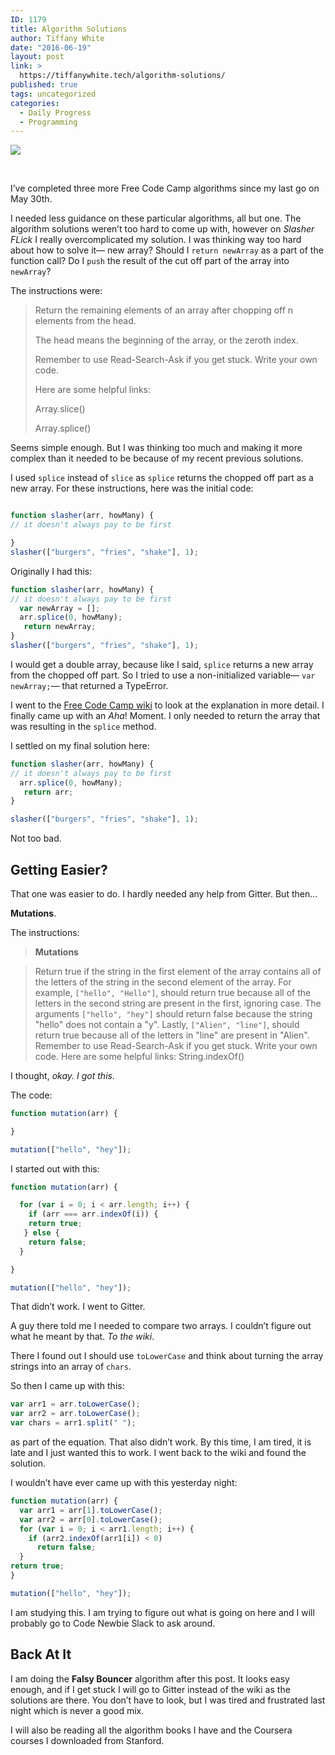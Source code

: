 ```yaml
---
ID: 1179
title: Algorithm Solutions
author: Tiffany White
date: "2016-06-19"
layout: post
link: >
  https://tiffanywhite.tech/algorithm-solutions/
published: true
tags: uncategorized
categories:
  - Daily Progress
  - Programming
---
```



![](https://res.cloudinary.com/twhiteblog/image/upload/v1551402877/algorithm_solutions_zwhpto.svg)

&nbsp;

I’ve completed three more Free Code Camp algorithms since my last go on May 30th.

I needed less guidance on these particular algorithms, all but one. The algorithm solutions weren’t too hard to come up with, however on <em>Slasher FLick</em> I really overcomplicated my solution. I was thinking way too hard about how to solve it— new array? Should I `return newArray` as a part of the function call? Do I `push` the result of the cut off part of the array into `newArray`?

The instructions were:
<blockquote>Return the remaining elements of an array after chopping off n elements from the head.

The head means the beginning of the array, or the zeroth index.

Remember to use Read-Search-Ask if you get stuck. Write your own code.

Here are some helpful links:

Array.slice()

Array.splice()</blockquote>
Seems simple enough. But I was thinking too much and making it more complex than it needed to be because of my recent previous solutions.

I used `splice` instead of `slice` as `splice` returns the chopped off part as a new array. For these instructions, here was the initial code:

```js

function slasher(arr, howMany) {
// it doesn't always pay to be first

}
slasher(["burgers", "fries", "shake"], 1);
```

Originally I had this:


```js
function slasher(arr, howMany) {
// it doesn't always pay to be first
  var newArray = [];
  arr.splice(0, howMany);
   return newArray;
}
slasher(["burgers", "fries", "shake"], 1);
```


I would get a double array, because like I said, `splice` returns a new array from the chopped off part. So I tried to use a non-initialized variable— `var newArray;`— that returned a TypeError.

I went to the <a href="https://www.freecodecamp.com/wiki/en/" target="_blank">Free Code Camp wiki</a> to look at the explanation in more detail. I finally came up with an <em>Aha</em>! Moment. I only needed to return the array that was resulting in the `splice` method.

I settled on my final solution here:


```js
function slasher(arr, howMany) {
// it doesn't always pay to be first
  arr.splice(0, howMany);
   return arr;
}

slasher(["burgers", "fries", "shake"], 1);
```

Not too bad.

<h2>Getting Easier?</h2>
That one was easier to do. I hardly needed any help from Gitter. But then…

<strong>Mutations</strong>.

The instructions:

> **Mutations**

> Return true if the string in the first element of the array contains all of the letters of the string in the second element of the array.
> For example, `["hello", "Hello"]`, should return true because all of the letters in the second string are present in the first, ignoring case.
> The arguments `["hello", "hey"]` should return false because the string "hello" does not contain a "y".
> Lastly, `["Alien", "line"]`, should return true because all of the letters in "line" are present in "Alien".
> Remember to use Read-Search-Ask if you get stuck. Write your own code.
> Here are some helpful links:
> String.indexOf()

I thought, <em>okay. I got this.</em>

The code:

```js
function mutation(arr) {

}

mutation(["hello", "hey"]);
```
I started out with this:

```js
function mutation(arr) {

  for (var i = 0; i < arr.length; i++) {
    if (arr === arr.indexOf(i)) {
    return true;
   } else {
    return false;
  }

}

mutation(["hello", "hey"]);
```


That didn’t work. I went to Gitter.

A guy there told me I needed to compare two arrays. I couldn’t figure out what he meant by that. <em>To the wiki</em>.

There I found out I should use `toLowerCase` and think about turning the array strings into an array of `chars`.

So then I came up with this:

```js
var arr1 = arr.toLowerCase();
var arr2 = arr.toLowerCase();
var chars = arr1.split(" ");
```

as part of the equation. That also didn’t work. By this time, I am tired, it is late and I just wanted this to work. I went back to the wiki and found the solution.

I wouldn’t have ever came up with this yesterday night:

```js
function mutation(arr) {
  var arr1 = arr[1].toLowerCase();
  var arr2 = arr[0].toLowerCase();
  for (var i = 0; i < arr1.length; i++) {
    if (arr2.indexOf(arr1[i]) < 0)
      return false;
  }
return true;
}

mutation(["hello", "hey"]);
```


I am studying this. I am trying to figure out what is going on here and I will probably go to Code Newbie Slack to ask around.
<h2>Back At It</h2>
I am doing the <strong>Falsy Bouncer</strong> algorithm after this post. It looks easy enough, and if I get stuck I will go to Gitter instead of the wiki as the solutions are there. You don’t have to look, but I was tired and frustrated last night which is never a good mix.

I will also be reading all the algorithm books I have and the Coursera courses I downloaded from Stanford.